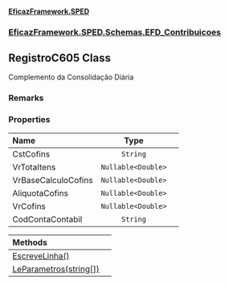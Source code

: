#### [EficazFramework.SPED](EficazFrameworkSPED.md 'EficazFramework SPED')
### [EficazFramework.SPED.Schemas.EFD_Contribuicoes](EficazFramework.SPED.Schemas.EFD_Contribuicoes.md 'EficazFramework.SPED.Schemas.EFD_Contribuicoes')

## RegistroC605 Class

Complemento da Consolidação Diária

### Remarks
### Properties

| Name | Type | |
| :--- | :---: | :--- |
| CstCofins | `String` |  |
| VrTotaItens | `Nullable<Double>` |  |
| VrBaseCalculoCofins | `Nullable<Double>` |  |
| AliquotaCofins | `Nullable<Double>` |  |
| VrCofins | `Nullable<Double>` |  |
| CodContaContabil | `String` |  |

| Methods | |
| :--- | :--- |
| [EscreveLinha()](EficazFramework.SPED.Schemas.EFD_Contribuicoes/RegistroC605/EscreveLinha().md 'EficazFramework.SPED.Schemas.EFD_Contribuicoes.RegistroC605.EscreveLinha()') | |
| [LeParametros(string[])](EficazFramework.SPED.Schemas.EFD_Contribuicoes/RegistroC605/LeParametros(string[]).md 'EficazFramework.SPED.Schemas.EFD_Contribuicoes.RegistroC605.LeParametros(string[])') | |
